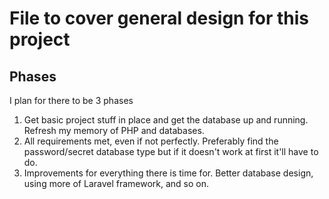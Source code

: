 # File to cover general design for this project

## Phases
I plan for there to be 3 phases

1. Get basic project stuff in place and get the database up and running. Refresh my memory of PHP and databases.
2. All requirements met, even if not perfectly. Preferably find the password/secret database type but if it doesn't work at first it'll have to do.
3. Improvements for everything there is time for. Better database design, using more of Laravel framework, and so on.

